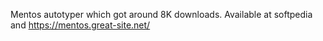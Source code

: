 Mentos autotyper which got around 8K downloads. 
Available at softpedia and https://mentos.great-site.net/
